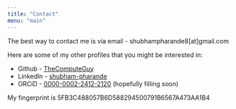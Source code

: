 ```yaml
---
title: "Contact"
menu: "main"
---
```


The best way to contact me is via email - shubhampharande8[at]gmail.com

Here are some of my other profiles that you might be interested in:

* Github - [TheComputeGuy](https://github.com/TheComputeGuy)
* LinkedIn - [shubham-pharande](https://linkedin.com/in/shubham-pharande)
* ORCiD - [0000-0002-2412-2120](https://orcid.org/0000-0002-2412-2120) (hopefully filling soon)

My fingerprint is 5FB3C488057B6D588294500791B6567A473AA1B4
